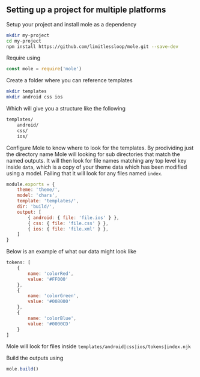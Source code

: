 ## Setting up a project for multiple platforms

Setup your project and install mole as a dependency

```bash
mkdir my-project
cd my-project
npm install https://github.com/limitlessloop/mole.git --save-dev
```

Require using 

```js
const mole = require('mole')
```

Create a folder where you can reference templates

```bash
mkdir templates
mkdir android css ios
```

Which will give you a structure like the following

```bash
templates/
    android/
    css/
    ios/
```

Configure Mole to know where to look for the templates. By prodividing just the directory name Mole will looking for sub directories that match the named outputs. It will then look for file names matching any top level key inside `data`, which is a copy of your theme data which has been modified using a model. Failing that it will look for any files named `index`.

```js
module.exports = {
	theme: 'theme/',
	model: 'chars',
	template: 'templates/',
	dir: 'build/',
	output: [
        { android: { file: 'file.ios' } },
		{ css: { file: 'file.css' } },
		{ ios: { file: 'file.xml' } },
	]
}
```

Below is an example of what our data might look like

```js
tokens: [
    {
        name: 'colorRed',
        value: '#FF000'
    },
    {
        name: 'colorGreen',
        value: '#008000'
    },
    {
        name: 'colorBlue',
        value: '#0000CD'
    }
]
```

Mole will look for files inside `templates/android|css|ios/tokens|index.njk`

Build the outputs using

```js
mole.build()
```



